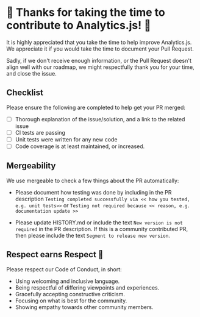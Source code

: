 # 🎉 Thanks for taking the time to contribute to Analytics.js! 🎉

It is highly appreciated that you take the time to help improve Analytics.js.
We appreciate it if you would take the time to document your Pull Request.

Sadly, if we don't receive enough information, or the Pull Request doesn't
align well with our roadmap, we might respectfully thank you for your time, and close the issue.

## Checklist

Please ensure the following are completed to help get your PR merged:

- [ ] Thorough explanation of the issue/solution, and a link to the related issue
- [ ] CI tests are passing
- [ ] Unit tests were written for any new code
- [ ] Code coverage is at least maintained, or increased.

## Mergeability

We use mergeable to check a few things about the PR automatically:

- Please document how testing was done by including in the PR description `Testing completed successfully via << how you tested, e.g. unit tests>>` or `Testing not required because << reason, e.g. documentation update >>`

- Please update HISTORY.md or include the text `New version is not required` in the PR description. If this is a community contributed PR, then please include the text `Segment to release new version`.

## Respect earns Respect 👏

Please respect our Code of Conduct, in short:

- Using welcoming and inclusive language.
- Being respectful of differing viewpoints and experiences.
- Gracefully accepting constructive criticism.
- Focusing on what is best for the community.
- Showing empathy towards other community members.
